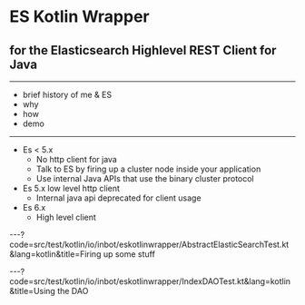 # ES Kotlin Wrapper
## for the Elasticsearch Highlevel REST Client for Java

---

- brief history of me & ES
- why
- how
- demo

---
- Es < 5.x
  - No http client for java
  - Talk to ES by firing up a cluster node inside your application
  - Use internal Java APIs that use the binary cluster protocol
- Es 5.x low level http client
  - Internal java api deprecated for client usage
- Es 6.x
  - High level client

---?code=src/test/kotlin/io/inbot/eskotlinwrapper/AbstractElasticSearchTest.kt
&lang=kotlin&title=Firing up some stuff

---?code=src/test/kotlin/io/inbot/eskotlinwrapper/IndexDAOTest.kt&lang=kotlin&title=Using the DAO
